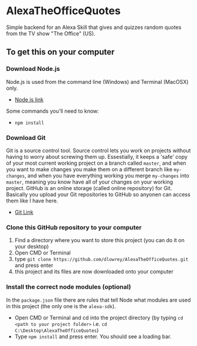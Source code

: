 # AlexaTheOfficeQuotes
Simple backend for an Alexa Skill that gives and quizzes random quotes from the TV show "The Office" (US).


## To get this on your computer

### Download Node.js
Node.js is used from the command line (Windows) and Terminal (MacOSX) only. 

- [Node js link](https://nodejs.org/en/)

Some commands you'll need to know:

- `npm install`

### Download Git
Git is a source control tool. Source control lets you work on projects without having to worry about screwing them up. Essestially, it keeps a 'safe' copy of your most current
working project on a branch called `master`, and when you want to make changes you make them on a different branch like `my-changes`, and when you have
everything working you merge `my-changes` into `master`, meaning you know have all of your changes on your working project. 
GitHub is an online storage (called online repository) for Git. Basically you upload your Git repositories to GitHub so anyonen can access them like I have here.

- [Git Link](https://git-scm.com/downloads)

### Clone this GitHub repository to your computer

1. Find a directory where you want to store this project (you can do it on your desktop)
2. Open CMD or Terminal 
3. type `git clone https://github.com/dlowrey/AlexaTheOfficeQuotes.git` and press enter
4. this project and its files are now downloaded onto your computer


### Install the correct node modules (optional)
In the `package.json` file there are rules that tell Node what modules are used in this project (the only one is the `alexa-sdk`). 

- Open CMD or Terminal and cd into the project directory (by typing `cd <path to your project folder>` i.e. `cd C:\Desktop\AlexaTheOfficeQuotes`)
- Type `npm install` and press enter. You should see a loading bar.

